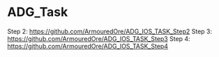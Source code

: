 # ADG_Task
Step 2:
  https://github.com/ArmouredOre/ADG_IOS_TASK_Step2
Step 3:
  https://github.com/ArmouredOre/ADG_IOS_TASK_Step3
Step 4:
  https://github.com/ArmouredOre/ADG_IOS_TASK_Step4
